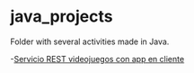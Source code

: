 # java_projects

Folder with several activities made in Java.

-[Servicio REST videojuegos con app en cliente](https://github.com/pilarlb/java_projects/tree/master/Procesos_4_REST_videojuego)
